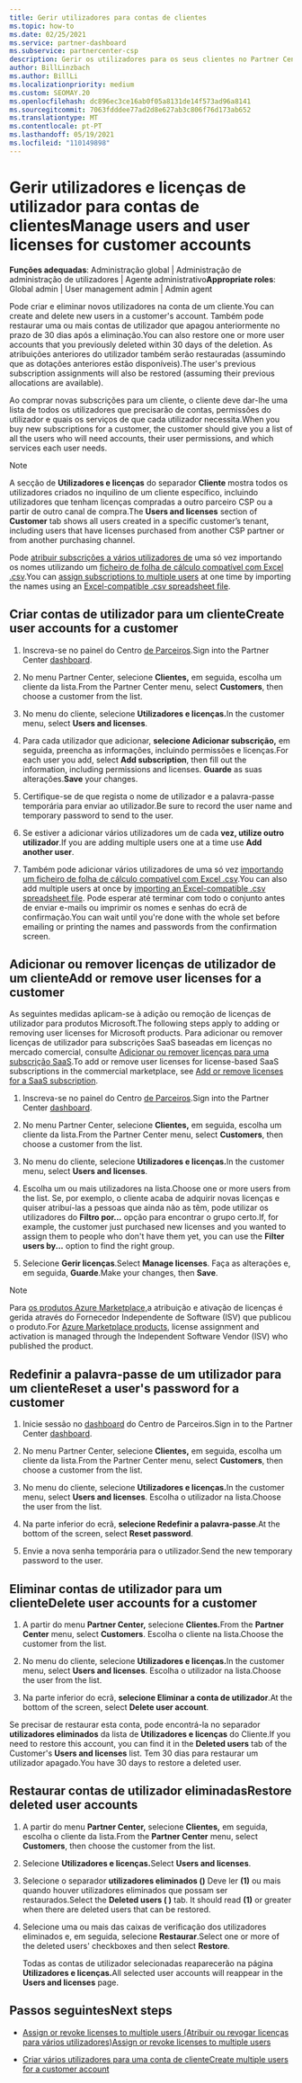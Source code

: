 ```yaml
---
title: Gerir utilizadores para contas de clientes
ms.topic: how-to
ms.date: 02/25/2021
ms.service: partner-dashboard
ms.subservice: partnercenter-csp
description: Gerir os utilizadores para os seus clientes no Partner Center - criar contas de utilizador, adicionar ou remover licenças de utilizador, redefinir palavras-passe e eliminar ou restaurar as contas do utilizador.
author: BillLinzbach
ms.author: BillLi
ms.localizationpriority: medium
ms.custom: SEOMAY.20
ms.openlocfilehash: dc896ec3ce16ab0f05a8131de14f573ad96a8141
ms.sourcegitcommit: 7063fdddee77ad2d8e627ab3c806f76d173ab652
ms.translationtype: MT
ms.contentlocale: pt-PT
ms.lasthandoff: 05/19/2021
ms.locfileid: "110149898"
---
```

# <a name="manage-users-and-user-licenses-for-customer-accounts"></a><span data-ttu-id="b16cc-103">Gerir utilizadores e licenças de utilizador para contas de clientes</span><span class="sxs-lookup"><span data-stu-id="b16cc-103">Manage users and user licenses for customer accounts</span></span> 

<span data-ttu-id="b16cc-104">**Funções adequadas**: Administração global | Administração de administração de utilizadores | Agente administrativo</span><span class="sxs-lookup"><span data-stu-id="b16cc-104">**Appropriate roles**: Global admin | User management admin | Admin agent</span></span>


<span data-ttu-id="b16cc-105">Pode criar e eliminar novos utilizadores na conta de um cliente.</span><span class="sxs-lookup"><span data-stu-id="b16cc-105">You can create and delete new users in a customer's account.</span></span> <span data-ttu-id="b16cc-106">Também pode restaurar uma ou mais contas de utilizador que apagou anteriormente no prazo de 30 dias após a eliminação.</span><span class="sxs-lookup"><span data-stu-id="b16cc-106">You can also restore one or more user accounts that you previously deleted within 30 days of the deletion.</span></span> <span data-ttu-id="b16cc-107">As atribuições anteriores do utilizador também serão restauradas (assumindo que as dotações anteriores estão disponíveis).</span><span class="sxs-lookup"><span data-stu-id="b16cc-107">The user's previous subscription assignments will also be restored (assuming their previous allocations are available).</span></span>

<span data-ttu-id="b16cc-108">Ao comprar novas subscrições para um cliente, o cliente deve dar-lhe uma lista de todos os utilizadores que precisarão de contas, permissões do utilizador e quais os serviços de que cada utilizador necessita.</span><span class="sxs-lookup"><span data-stu-id="b16cc-108">When you buy new subscriptions for a customer, the customer should give you a list of all the users who will need accounts, their user permissions, and which services each user needs.</span></span>  

>[!NOTE]
><span data-ttu-id="b16cc-109">A secção de **Utilizadores e licenças** do separador **Cliente** mostra todos os utilizadores criados no inquilino de um cliente específico, incluindo utilizadores que tenham licenças compradas a outro parceiro CSP ou a partir de outro canal de compra.</span><span class="sxs-lookup"><span data-stu-id="b16cc-109">The **Users and licenses** section of **Customer** tab shows all users created in a specific customer’s tenant, including users that have licenses purchased from another CSP partner or from another purchasing channel.</span></span>

<span data-ttu-id="b16cc-110">Pode [atribuir subscrições a vários utilizadores de](bulk-license-provisioning-for-multiple-users.md) uma só vez importando os nomes utilizando um [ficheiro de folha de cálculo compatível com Excel .csv](adding-multiple-users-to-a-customer-account.md).</span><span class="sxs-lookup"><span data-stu-id="b16cc-110">You can [assign subscriptions to multiple users](bulk-license-provisioning-for-multiple-users.md) at one time by importing the names using an [Excel-compatible .csv spreadsheet file](adding-multiple-users-to-a-customer-account.md).</span></span>

<a href="" id="createuseraccounts"></a>

## <a name="create-user-accounts-for-a-customer"></a><span data-ttu-id="b16cc-111">Criar contas de utilizador para um cliente</span><span class="sxs-lookup"><span data-stu-id="b16cc-111">Create user accounts for a customer</span></span>

1. <span data-ttu-id="b16cc-112">Inscreva-se no painel do Centro [de Parceiros](https://partner.microsoft.com/dashboard).</span><span class="sxs-lookup"><span data-stu-id="b16cc-112">Sign into the Partner Center [dashboard](https://partner.microsoft.com/dashboard).</span></span>

2. <span data-ttu-id="b16cc-113">No menu Partner Center, selecione **Clientes,** em seguida, escolha um cliente da lista.</span><span class="sxs-lookup"><span data-stu-id="b16cc-113">From the Partner Center menu, select **Customers**, then choose a customer from the list.</span></span>

3. <span data-ttu-id="b16cc-114">No menu do cliente, selecione **Utilizadores e licenças.**</span><span class="sxs-lookup"><span data-stu-id="b16cc-114">In the customer menu, select **Users and licenses**.</span></span>

4. <span data-ttu-id="b16cc-115">Para cada utilizador que adicionar, **selecione Adicionar subscrição,** em seguida, preencha as informações, incluindo permissões e licenças.</span><span class="sxs-lookup"><span data-stu-id="b16cc-115">For each user you add, select **Add subscription**, then fill out the information, including permissions and licenses.</span></span> <span data-ttu-id="b16cc-116">**Guarde** as suas alterações.</span><span class="sxs-lookup"><span data-stu-id="b16cc-116">**Save** your changes.</span></span>

5. <span data-ttu-id="b16cc-117">Certifique-se de que regista o nome de utilizador e a palavra-passe temporária para enviar ao utilizador.</span><span class="sxs-lookup"><span data-stu-id="b16cc-117">Be sure to record the user name and temporary password to send to the user.</span></span>

6. <span data-ttu-id="b16cc-118">Se estiver a adicionar vários utilizadores um de cada **vez, utilize outro utilizador**.</span><span class="sxs-lookup"><span data-stu-id="b16cc-118">If you are adding multiple users one at a time use **Add another user**.</span></span>

7. <span data-ttu-id="b16cc-119">Também pode adicionar vários utilizadores de uma só vez [importando um ficheiro de folha de cálculo compatível com Excel .csv](adding-multiple-users-to-a-customer-account.md).</span><span class="sxs-lookup"><span data-stu-id="b16cc-119">You can also add multiple users at once by [importing an Excel-compatible .csv spreadsheet file](adding-multiple-users-to-a-customer-account.md).</span></span> <span data-ttu-id="b16cc-120">Pode esperar até terminar com todo o conjunto antes de enviar e-mails ou imprimir os nomes e senhas do ecrã de confirmação.</span><span class="sxs-lookup"><span data-stu-id="b16cc-120">You can wait until you're done with the whole set before emailing or printing the names and passwords from the confirmation screen.</span></span>

<a href="" id="userlicensing"></a>

## <a name="add-or-remove-user-licenses-for-a-customer"></a><span data-ttu-id="b16cc-121">Adicionar ou remover licenças de utilizador de um cliente</span><span class="sxs-lookup"><span data-stu-id="b16cc-121">Add or remove user licenses for a customer</span></span>

<span data-ttu-id="b16cc-122">As seguintes medidas aplicam-se à adição ou remoção de licenças de utilizador para produtos Microsoft.</span><span class="sxs-lookup"><span data-stu-id="b16cc-122">The following steps apply to adding or removing user licenses for Microsoft products.</span></span> <span data-ttu-id="b16cc-123">Para adicionar ou remover licenças de utilizador para subscrições SaaS baseadas em licenças no mercado comercial, consulte [Adicionar ou remover licenças para uma subscrição SaaS](csp-commercial-marketplace-manage.md#add-or-remove-licenses-for-a-saas-subscription).</span><span class="sxs-lookup"><span data-stu-id="b16cc-123">To add or remove user licenses for license-based SaaS subscriptions in the commercial marketplace, see [Add or remove licenses for a SaaS subscription](csp-commercial-marketplace-manage.md#add-or-remove-licenses-for-a-saas-subscription).</span></span>

1. <span data-ttu-id="b16cc-124">Inscreva-se no painel do Centro [de Parceiros](https://partner.microsoft.com/dashboard).</span><span class="sxs-lookup"><span data-stu-id="b16cc-124">Sign into the Partner Center [dashboard](https://partner.microsoft.com/dashboard).</span></span>

2. <span data-ttu-id="b16cc-125">No menu Partner Center, selecione **Clientes,** em seguida, escolha um cliente da lista.</span><span class="sxs-lookup"><span data-stu-id="b16cc-125">From the Partner Center menu, select **Customers**, then choose a customer from the list.</span></span>

3. <span data-ttu-id="b16cc-126">No menu do cliente, selecione **Utilizadores e licenças.**</span><span class="sxs-lookup"><span data-stu-id="b16cc-126">In the customer menu, select **Users and licenses**.</span></span>

4. <span data-ttu-id="b16cc-127">Escolha um ou mais utilizadores na lista.</span><span class="sxs-lookup"><span data-stu-id="b16cc-127">Choose one or more users from the list.</span></span> <span data-ttu-id="b16cc-128">Se, por exemplo, o cliente acaba de adquirir novas licenças e quiser atribuí-las a pessoas que ainda não as têm, pode utilizar os utilizadores do **Filtro por...** opção para encontrar o grupo certo.</span><span class="sxs-lookup"><span data-stu-id="b16cc-128">If, for example, the customer just purchased new licenses and you wanted to assign them to people who don't have them yet, you can use the **Filter users by...** option to find the right group.</span></span>

5. <span data-ttu-id="b16cc-129">Selecione **Gerir licenças**.</span><span class="sxs-lookup"><span data-stu-id="b16cc-129">Select **Manage licenses**.</span></span> <span data-ttu-id="b16cc-130">Faça as alterações e, em seguida, **Guarde**.</span><span class="sxs-lookup"><span data-stu-id="b16cc-130">Make your changes, then **Save**.</span></span>

> [!NOTE]
> <span data-ttu-id="b16cc-131">Para [os produtos Azure Marketplace,](csp-commercial-marketplace-manage.md#assign-licenses-and-activate-a-subscription-on-behalf-of-a-customer)a atribuição e ativação de licenças é gerida através do Fornecedor Independente de Software (ISV) que publicou o produto.</span><span class="sxs-lookup"><span data-stu-id="b16cc-131">For [Azure Marketplace products](csp-commercial-marketplace-manage.md#assign-licenses-and-activate-a-subscription-on-behalf-of-a-customer), license assignment and activation is managed through the Independent Software Vendor (ISV) who published the product.</span></span>

<a href="" id="resetpassword"></a>

## <a name="reset-a-users-password-for-a-customer"></a><span data-ttu-id="b16cc-132">Redefinir a palavra-passe de um utilizador para um cliente</span><span class="sxs-lookup"><span data-stu-id="b16cc-132">Reset a user's password for a customer</span></span>

1. <span data-ttu-id="b16cc-133">Inicie sessão no [dashboard](https://partner.microsoft.com/dashboard) do Centro de Parceiros.</span><span class="sxs-lookup"><span data-stu-id="b16cc-133">Sign in to the Partner Center [dashboard](https://partner.microsoft.com/dashboard).</span></span>

2. <span data-ttu-id="b16cc-134">No menu Partner Center, selecione **Clientes,** em seguida, escolha um cliente da lista.</span><span class="sxs-lookup"><span data-stu-id="b16cc-134">From the Partner Center menu, select **Customers**, then choose a customer from the list.</span></span>

3. <span data-ttu-id="b16cc-135">No menu do cliente, selecione **Utilizadores e licenças.**</span><span class="sxs-lookup"><span data-stu-id="b16cc-135">In the customer menu, select **Users and licenses**.</span></span> <span data-ttu-id="b16cc-136">Escolha o utilizador na lista.</span><span class="sxs-lookup"><span data-stu-id="b16cc-136">Choose the user from the list.</span></span>

4. <span data-ttu-id="b16cc-137">Na parte inferior do ecrã, **selecione Redefinir a palavra-passe**.</span><span class="sxs-lookup"><span data-stu-id="b16cc-137">At the bottom of the screen, select **Reset password**.</span></span> 

5. <span data-ttu-id="b16cc-138">Envie a nova senha temporária para o utilizador.</span><span class="sxs-lookup"><span data-stu-id="b16cc-138">Send the new temporary password to the user.</span></span>

<a href="" id="deleteuseraccounts"></a>

## <a name="delete-user-accounts-for-a-customer"></a><span data-ttu-id="b16cc-139">Eliminar contas de utilizador para um cliente</span><span class="sxs-lookup"><span data-stu-id="b16cc-139">Delete user accounts for a customer</span></span>

1. <span data-ttu-id="b16cc-140">A partir do menu **Partner Center,** selecione **Clientes.**</span><span class="sxs-lookup"><span data-stu-id="b16cc-140">From the **Partner Center** menu, select **Customers**.</span></span> <span data-ttu-id="b16cc-141">Escolha o cliente na lista.</span><span class="sxs-lookup"><span data-stu-id="b16cc-141">Choose the customer from the list.</span></span>

2. <span data-ttu-id="b16cc-142">No menu do cliente, selecione **Utilizadores e licenças.**</span><span class="sxs-lookup"><span data-stu-id="b16cc-142">In the customer menu, select **Users and licenses**.</span></span> <span data-ttu-id="b16cc-143">Escolha o utilizador na lista.</span><span class="sxs-lookup"><span data-stu-id="b16cc-143">Choose the user from the list.</span></span>

3. <span data-ttu-id="b16cc-144">Na parte inferior do ecrã, **selecione Eliminar a conta de utilizador**.</span><span class="sxs-lookup"><span data-stu-id="b16cc-144">At the bottom of the screen, select **Delete user account**.</span></span>

<span data-ttu-id="b16cc-145">Se precisar de restaurar esta conta, pode encontrá-la no separador **utilizadores eliminados** da lista de **Utilizadores e licenças** do Cliente.</span><span class="sxs-lookup"><span data-stu-id="b16cc-145">If you need to restore this account, you can find it in the **Deleted users** tab of the Customer's **Users and licenses** list.</span></span> <span data-ttu-id="b16cc-146">Tem 30 dias para restaurar um utilizador apagado.</span><span class="sxs-lookup"><span data-stu-id="b16cc-146">You have 30 days to restore a deleted user.</span></span>

<a href="" id="restoreuseraccounts"></a>

## <a name="restore-deleted-user-accounts"></a><span data-ttu-id="b16cc-147">Restaurar contas de utilizador eliminadas</span><span class="sxs-lookup"><span data-stu-id="b16cc-147">Restore deleted user accounts</span></span>

1. <span data-ttu-id="b16cc-148">A partir do menu **Partner Center,** selecione **Clientes,** em seguida, escolha o cliente da lista.</span><span class="sxs-lookup"><span data-stu-id="b16cc-148">From the **Partner Center** menu, select **Customers**, then choose the customer from the list.</span></span>

2. <span data-ttu-id="b16cc-149">Selecione **Utilizadores e licenças.**</span><span class="sxs-lookup"><span data-stu-id="b16cc-149">Select **Users and licenses**.</span></span>

3. <span data-ttu-id="b16cc-150">Selecione o separador **utilizadores eliminados ()** Deve ler **(1)** ou mais quando houver utilizadores eliminados que possam ser restaurados.</span><span class="sxs-lookup"><span data-stu-id="b16cc-150">Select the **Deleted users ( )** tab. It should read **(1)** or greater when there are deleted users that can be restored.</span></span>

4. <span data-ttu-id="b16cc-151">Selecione uma ou mais das caixas de verificação dos utilizadores eliminados e, em seguida, selecione **Restaurar**.</span><span class="sxs-lookup"><span data-stu-id="b16cc-151">Select one or more of the deleted users' checkboxes and then select **Restore**.</span></span>

    <span data-ttu-id="b16cc-152">Todas as contas de utilizador selecionadas reaparecerão na página **Utilizadores e licenças.**</span><span class="sxs-lookup"><span data-stu-id="b16cc-152">All selected user accounts will reappear in the **Users and licenses** page.</span></span>

## <a name="next-steps"></a><span data-ttu-id="b16cc-153">Passos seguintes</span><span class="sxs-lookup"><span data-stu-id="b16cc-153">Next steps</span></span>

- [<span data-ttu-id="b16cc-154">Assign or revoke licenses to multiple users (Atribuir ou revogar licenças para vários utilizadores)</span><span class="sxs-lookup"><span data-stu-id="b16cc-154">Assign or revoke licenses to multiple users</span></span>](bulk-license-provisioning-for-multiple-users.md)

- [<span data-ttu-id="b16cc-155">Criar vários utilizadores para uma conta de cliente</span><span class="sxs-lookup"><span data-stu-id="b16cc-155">Create multiple users for a customer account</span></span>](adding-multiple-users-to-a-customer-account.md)
